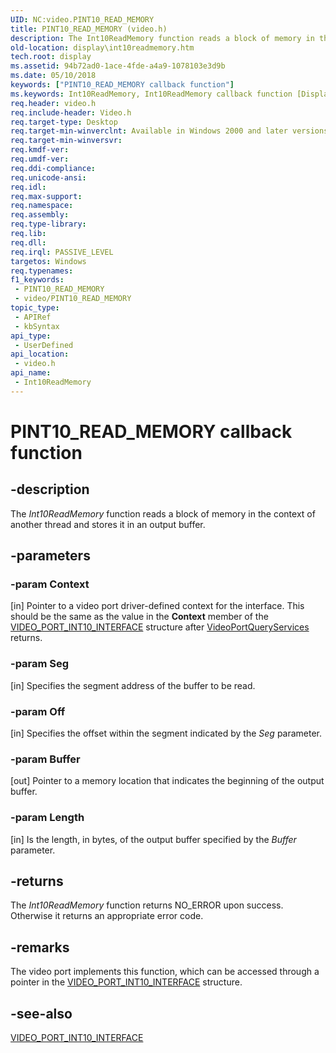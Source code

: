 ```yaml
---
UID: NC:video.PINT10_READ_MEMORY
title: PINT10_READ_MEMORY (video.h)
description: The Int10ReadMemory function reads a block of memory in the context of another thread and stores it in an output buffer.
old-location: display\int10readmemory.htm
tech.root: display
ms.assetid: 94b72ad0-1ace-4fde-a4a9-1078103e3d9b
ms.date: 05/10/2018
keywords: ["PINT10_READ_MEMORY callback function"]
ms.keywords: Int10ReadMemory, Int10ReadMemory callback function [Display Devices], PINT10_READ_MEMORY, PINT10_READ_MEMORY callback, VideoPort_Functions_fab5815b-1478-4d19-823f-05fd1de02b0c.xml, display.int10readmemory, video/Int10ReadMemory
req.header: video.h
req.include-header: Video.h
req.target-type: Desktop
req.target-min-winverclnt: Available in Windows 2000 and later versions of the Windows operating systems.
req.target-min-winversvr: 
req.kmdf-ver: 
req.umdf-ver: 
req.ddi-compliance: 
req.unicode-ansi: 
req.idl: 
req.max-support: 
req.namespace: 
req.assembly: 
req.type-library: 
req.lib: 
req.dll: 
req.irql: PASSIVE_LEVEL
targetos: Windows
req.typenames: 
f1_keywords:
 - PINT10_READ_MEMORY
 - video/PINT10_READ_MEMORY
topic_type:
 - APIRef
 - kbSyntax
api_type:
 - UserDefined
api_location:
 - video.h
api_name:
 - Int10ReadMemory
---
```


# PINT10_READ_MEMORY callback function


## -description

The <i>Int10ReadMemory </i>function reads a block of memory in the context of another thread and stores it in an output buffer.

## -parameters

### -param Context 

[in]
Pointer to a video port driver-defined context for the interface. This should be the same as the value in the <b>Context</b> member of the <a href="/windows-hardware/drivers/ddi/video/ns-video-_video_port_int10_interface">VIDEO_PORT_INT10_INTERFACE</a> structure after <a href="/windows-hardware/drivers/ddi/video/nf-video-videoportqueryservices">VideoPortQueryServices</a> returns.

### -param Seg 

[in]
Specifies the segment address of the buffer to be read.

### -param Off 

[in]
Specifies the offset within the segment indicated by the <i>Seg</i> parameter.

### -param Buffer 

[out]
Pointer to a memory location that indicates the beginning of the output buffer.

### -param Length 

[in]
Is the length, in bytes, of the output buffer specified by the <i>Buffer</i> parameter.

## -returns

The <i>Int10ReadMemory</i> function returns NO_ERROR upon success. Otherwise it returns an appropriate error code.

## -remarks

The video port implements this function, which can be accessed through a pointer in the <a href="/windows-hardware/drivers/ddi/video/ns-video-_video_port_int10_interface">VIDEO_PORT_INT10_INTERFACE</a> structure.

## -see-also

<a href="/windows-hardware/drivers/ddi/video/ns-video-_video_port_int10_interface">VIDEO_PORT_INT10_INTERFACE</a>
